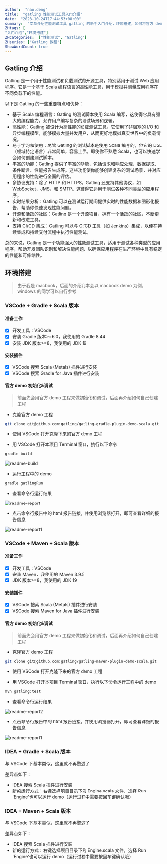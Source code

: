 ```yaml
---
author:  "nao.deng"
title:  "gatling 性能测试工具入门介绍"
date:  "2023-10-24T17:44:53+08:00"
summary:  "文章介绍性能测试工具 gatling 的新手入门介绍，环境搭建，如何将官方 demo 跑起来"
ZHtags: [
"入门介绍","环境搭建"]
ZHcategories:  ["性能测试", "Gatling"]
ZHseries: ["Gatling 教程"]
ShowWordCount: true
---
```


## Gatling 介绍

Gatling 是一个用于性能测试和负载测试的开源工具，特别适用于测试 Web 应用程序。它是一个基于 Scala 编程语言的高性能工具，用于模拟并测量应用程序在不同负载下的性能。

以下是 Gatling 的一些重要特点和优势：

- 基于 Scala 编程语言：Gatling 的测试脚本使用 Scala 编写，这使得它具有强大的编程能力，允许用户编写复杂的测试场景和逻辑。
- 高性能：Gatling 被设计为高性能的负载测试工具。它使用了非阻塞的 I/O 和异步编程模型，能够模拟大量并发用户，从而更好地模拟真实世界中的负载情况。
- 易于学习和使用：尽管 Gatling 的测试脚本是使用 Scala 编写的，但它的 DSL（领域特定语言）非常简单，容易上手。即使你不熟悉 Scala，也可以快速学会如何创建测试脚本。
- 丰富的功能：Gatling 提供了丰富的功能，包括请求和响应处理、数据提取、条件断言、性能报告生成等。这些功能使你能够创建复杂的测试场景，并对应用程序的性能进行全面的评估。
- 多协议支持：除了 HTTP 和 HTTPS，Gatling 还支持其他协议，如 WebSocket，JMS，和 SMTP。这使得它适用于测试各种不同类型的应用程序。
- 实时结果分析：Gatling 可以在测试运行期间提供实时的性能数据和图形化报告，帮助你快速发现性能问题。
- 开源和活跃的社区：Gatling 是一个开源项目，拥有一个活跃的社区，不断更新和改进工具。
- 支持 CI/CD 集成：Gatling 可以与 CI/CD 工具（如 Jenkins）集成，以便在持续集成和持续交付流程中执行性能测试。

总的来说，Gatling 是一个功能强大的性能测试工具，适用于测试各种类型的应用程序，帮助开发团队识别和解决性能问题，以确保应用程序在生产环境中具有稳定的性能和可伸缩性。

## 环境搭建

> 由于我是 macbook，后面的介绍几本会以 macbook demo 为例，windows 的同学可以自行参考

### VSCode + Gradle + Scala 版本

#### 准备工作

- [x] 开发工具：VSCode
- [x] 安装 Gradle 版本>=6.0，我使用的 Gradle 8.44
- [x] 安装 JDK 版本>=8，我使用的 JDK 19

#### 安装插件

- [x] VSCode 搜索 Scala (Metals) 插件进行安装
- [x] VSCode 搜索 Gradle for Java 插件进行安装

#### 官方 demo 初始化&调试

> 前面先会用官方 demo 工程来做初始化和调试，后面再介绍如何自己创建工程

- 克隆官方 demo 工程

```bash
git clone git@github.com:gatling/gatling-gradle-plugin-demo-scala.git
```

- 使用 VSCode 打开克隆下来的官方 demo 工程

- 用 VSCode 打开本项目 Terminal 窗口，执行以下命令

```bash
gradle build
```

![readme-build](https://github.com/Automation-Test-Starter/Gatling-Performance-Test-starter/raw/main/readme-pic/readme-build.png)

- 运行工程中的 demo

```bash
gradle gatlingRun
```

- 查看命令行运行结果

![readme-report](https://github.com/Automation-Test-Starter/Gatling-Performance-Test-starter/raw/main/readme-pic/readme-report.png)

- 点击命令行报告中的 html 报告链接，并使用浏览器打开，即可查看详细的报告信息

![readme-report1](https://github.com/Automation-Test-Starter/Gatling-Performance-Test-starter/raw/main/readme-pic/readme-report1.png)

### VSCode + Maven + Scala 版本

#### 准备工作

- [x] 开发工具：VSCode
- [x] 安装 Maven，我使用的 Maven 3.9.5
- [x] JDK 版本>=8，我使用的 JDK 19

#### 安装插件

- [x] VSCode 搜索 Scala (Metals) 插件进行安装
- [x] VSCode 搜索 Maven for Java 插件进行安装

#### 官方 demo 初始化&调试

> 前面先会用官方 demo 工程来做初始化和调试，后面再介绍如何自己创建工程

- 克隆官方 demo 工程

```bash
git clone git@github.com:gatling/gatling-maven-plugin-demo-scala.git
```

- 使用 VSCode 打开克隆下来的官方 demo 工程

- 用 VSCode 打开本项目 Terminal 窗口，执行以下命令运行工程中的 demo

```bash
mvn gatling:test
```

- 查看命令行运行结果

![readme-report2](https://github.com/Automation-Test-Starter/Gatling-Performance-Test-starter/raw/main/readme-pic/readme-report2.png)

- 点击命令行报告中的 html 报告链接，并使用浏览器打开，即可查看详细的报告信息

![readme-report1](https://github.com/Automation-Test-Starter/Gatling-Performance-Test-starter/raw/main/readme-pic/readme-report1.png)

### IDEA + Gradle + Scala 版本

与 VSCode 下基本类似，这里就不再赘述了

差异点如下：

- IDEA 搜索 Scala 插件进行安装
- 新的运行方式：右键选择项目目录下的 Engine.scala 文件，选择 Run 'Engine'也可以运行 demo（运行过程中需要按回车键确认哦）

### IDEA + Maven + Scala 版本

与 VSCode 下基本类似，这里就不再赘述了

差异点如下：

- IDEA 搜索 Scala 插件进行安装
- 新的运行方式：右键选择项目目录下的 Engine.scala 文件，选择 Run 'Engine'也可以运行 demo（运行过程中需要按回车键确认哦）
